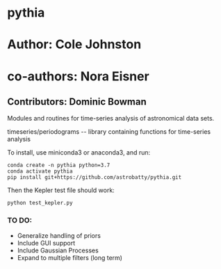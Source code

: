 # pythia
# Author: Cole Johnston
# co-authors: Nora Eisner

## Contributors: Dominic Bowman


Modules and routines for time-series analysis of astronomical data sets.


timeseries/periodograms -- library containing functions for time-series analysis

To install, use miniconda3 or anaconda3, and run:
```
conda create -n pythia python=3.7
conda activate pythia
pip install git+https://github.com/astrobatty/pythia.git
```

Then the Kepler test file should work:
```
python test_kepler.py
```


### TO DO:
  - Generalize handling of priors
  - Include GUI support
  - Include Gaussian Processes
  - Expand to multiple filters (long term)
